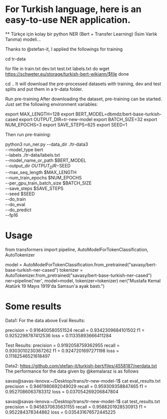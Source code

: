 
# For Turkish language, here is an easy-to-use NER application. 
 ** Türkçe için kolay bir python  NER (Bert + Transfer Learning)  (İsim Varlık Tanıma) modeli... 


Thanks to @stefan-it, I applied the followings for training


cd tr-data

for file in train.txt dev.txt test.txt labels.txt
do
  wget https://schweter.eu/storage/turkish-bert-wikiann/$file
done

cd ..
It will download the pre-processed datasets with training, dev and test splits and put them in a tr-data folder.

Run pre-training
After downloading the dataset, pre-training can be started. Just set the following environment variables:

export MAX_LENGTH=128
export BERT_MODEL=dbmdz/bert-base-turkish-cased 
export OUTPUT_DIR=tr-new-model
export BATCH_SIZE=32
export NUM_EPOCHS=3
export SAVE_STEPS=625
export SEED=1

Then run pre-training:

python3 run_ner.py --data_dir ./tr-data3 \
--model_type bert \
--labels ./tr-data/labels.txt \
--model_name_or_path $BERT_MODEL \
--output_dir $OUTPUT_DIR-$SEED \
--max_seq_length $MAX_LENGTH \
--num_train_epochs $NUM_EPOCHS \
--per_gpu_train_batch_size $BATCH_SIZE \
--save_steps $SAVE_STEPS \
--seed $SEED \
--do_train \
--do_eval \
--do_predict \
--fp16



# Usage


from transformers import pipeline, AutoModelForTokenClassification, AutoTokenizer

model = AutoModelForTokenClassification.from_pretrained("savasy/bert-base-turkish-ner-cased")
tokenizer = AutoTokenizer.from_pretrained("savasy/bert-base-turkish-ner-cased")
ner=pipeline('ner', model=model, tokenizer=tokenizer)
ner("Mustafa Kemal Atatürk 19 Mayıs 1919'da Samsun'a ayak bastı.")

# Some results
Data1:  For the data above
Eval Results:

precision = 0.916400580551524
recall = 0.9342309684101502
f1 = 0.9252298787412536
loss = 0.11335893666411284

Test Results:
precision = 0.9192058759362955
recall = 0.9303010230367262
f1 = 0.9247201697271198
loss = 0.11182546521618497



Data2:
https://github.com/stefan-it/turkish-bert/files/4558187/nerdata.txt
The performance for the data given by @kemalaraz is as follows

savas@savas-lenova:~/Desktop/trans/tr-new-model-1$ cat eval_results.txt
precision = 0.9461980692049029
recall = 0.959309358847465
f1 = 0.9527086063783312
loss = 0.037054269206847804

savas@savas-lenova:~/Desktop/trans/tr-new-model-1$ cat test_results.txt
precision = 0.9458370635631155
recall = 0.9588201928530913
f1 = 0.952284378344882
loss = 0.035431676572445225

